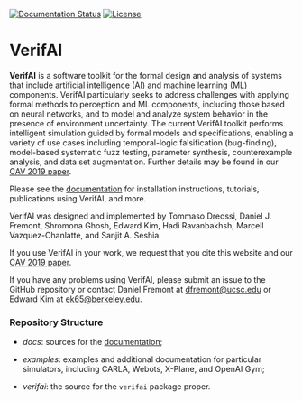 [![Documentation Status](https://readthedocs.org/projects/verifai/badge/?version=latest)](https://verifai.readthedocs.io/en/latest/?badge=latest)
[![License](https://img.shields.io/badge/License-BSD%203--Clause-blue.svg)](https://opensource.org/licenses/BSD-3-Clause)


# VerifAI

**VerifAI** is a software toolkit for the formal design and analysis of 
systems that include artificial intelligence (AI) and machine learning (ML)
components.
VerifAI particularly seeks to address challenges with applying formal methods to perception and ML components, including those based on neural networks, and to model and analyze system behavior in the presence of environment uncertainty.
The current VerifAI toolkit performs intelligent simulation guided by formal models and specifications, enabling a variety of use cases including temporal-logic falsification (bug-finding), model-based systematic fuzz testing, parameter synthesis, counterexample analysis, and data set augmentation. Further details may be found in our [CAV 2019 paper](https://people.eecs.berkeley.edu/~sseshia/pubs/b2hd-verifai-cav19.html).

Please see the [documentation](https://verifai.readthedocs.io/) for installation instructions, tutorials, publications using VerifAI, and more.

VerifAI was designed and implemented by Tommaso Dreossi, Daniel J. Fremont, Shromona Ghosh, Edward Kim, Hadi Ravanbakhsh, Marcell Vazquez-Chanlatte, and Sanjit A. Seshia. 

If you use VerifAI in your work, we request that you cite this website and our [CAV 2019 paper](https://people.eecs.berkeley.edu/~sseshia/pubs/b2hd-verifai-cav19.html).

If you have any problems using VerifAI, please submit an issue to the GitHub repository or contact Daniel Fremont at [dfremont@ucsc.edu](mailto:dfremont@ucsc.edu) or Edward Kim at [ek65@berkeley.edu](mailto:ek65@berkeley.edu).

### Repository Structure

* _docs_: sources for the [documentation](https://verifai.readthedocs.io/);

* _examples_: examples and additional documentation for particular simulators, including CARLA, Webots, X-Plane, and OpenAI Gym;

* _verifai_: the source for the `verifai` package proper.
